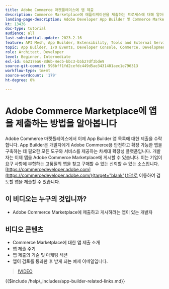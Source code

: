 ```yaml
---
title: Adobe Commerce 마켓플레이스에 앱 제출
description: Commerce Marketplace에 애플리케이션을 제출하는 프로세스에 대해 알아봅니다.
landing-page-description: Adobe Developer App Builder 및 Commerce Marketplace에 앱을 제출하는 방법에 대해 알아봅니다.
kt: 13436
doc-type: tutorial
audience: all
last-substantial-update: 2023-2-16
feature: API Mesh, App Builder, Extensibility, Tools and External Services
topic: App Builder, I/O Events, Developer Console, Commerce, Development, Integrations
role: Architect, Developer
level: Beginner, Intermediate
exl-id: 6a217ea6-8d6b-4ecb-bbc3-b5b27df3bde9
source-git-commit: 598bff1fd2cefdc449d5ae3431401aec1e796313
workflow-type: tm+mt
source-wordcount: '179'
ht-degree: 0%

---
```


# Adobe Commerce Marketplace에 앱을 제출하는 방법을 알아봅니다

Adobe Commerce 마켓플레이스에서 이제 App Builder 앱 목록에 대한 제출을 수락합니다. App Builder은 개발자에게 Adobe Commerce용 안전하고 확장 가능한 앱을 구축하는 데 필요한 모든 도구와 서비스를 제공하는 차세대 확장성 플랫폼입니다. 개발자는 이제 앱을 Adobe Commerce Marketplace에 게시할 수 있습니다. 이는 기업이 요구 사항에 부합하는 고품질의 앱을 찾고 구매할 수 있는 신뢰할 수 있는 소스입니다. [https://commercedeveloper.adobe.com](https://commercedeveloper.adobe.com/){target="blank"}(으)로 이동하여 검토할 앱을 제출할 수 있습니다.

## 이 비디오는 누구의 것입니까?

* Adobe Commerce Marketplace에 제출하고 게시하려는 앱이 있는 개발자

## 비디오 콘텐츠

* Commerce Marketplace에 대한 앱 제출 소개
* 앱 제출 주기
* 앱 제출의 기술 및 마케팅 섹션
* 앱이 검토를 통과한 후 받게 되는 예제 이메일입니다.

>[!VIDEO](https://video.tv.adobe.com/v/3447351?captions=kor)

{{$include /help/_includes/app-builder-related-links.md}}
